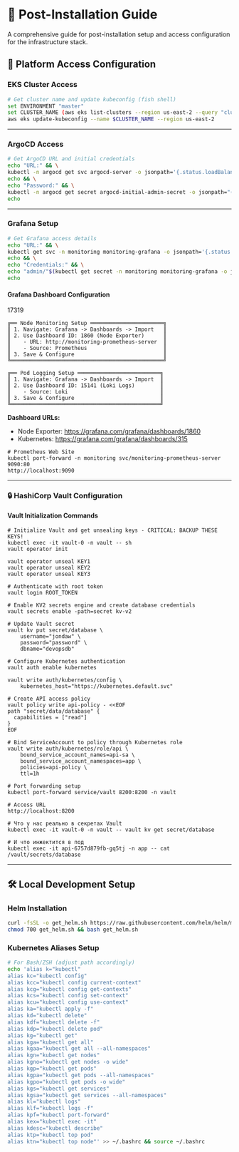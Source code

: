 # 🚀 Post-Installation Guide

A comprehensive guide for post-installation setup and access configuration for the infrastructure stack.

## 🔐 Platform Access Configuration

### EKS Cluster Access
```bash
# Get cluster name and update kubeconfig (fish shell)
set ENVIRONMENT "master"
set CLUSTER_NAME (aws eks list-clusters --region us-east-2 --query "clusters[?contains(@, '$ENVIRONMENT')]|[0]" --output text)
aws eks update-kubeconfig --name $CLUSTER_NAME --region us-east-2
```

---

### ArgoCD Access

```bash
# Get ArgoCD URL and initial credentials
echo "URL:" && \
kubectl -n argocd get svc argocd-server -o jsonpath='{.status.loadBalancer.ingress[0].hostname}' && \
echo && \
echo "Password:" && \
kubectl -n argocd get secret argocd-initial-admin-secret -o jsonpath="{.data.password}" | base64 -d && \
echo
```

---

### Grafana Setup

```bash
# Get Grafana access details
echo "URL:" && \
kubectl get svc -n monitoring monitoring-grafana -o jsonpath='{.status.loadBalancer.ingress[0].hostname}' && \
echo && \
echo "Credentials:" && \
echo "admin/"$(kubectl get secret -n monitoring monitoring-grafana -o jsonpath="{.data.admin-password}" | base64 --decode) && \
echo
```

#### Grafana Dashboard Configuration

17319

```plaintext
╔══ Node Monitoring Setup ═══════════════════════╗
║ 1. Navigate: Grafana -> Dashboards -> Import   ║
║ 2. Use Dashboard ID: 1860 (Node Exporter)      ║
║    - URL: http://monitoring-prometheus-server  ║
║    - Source: Prometheus                        ║
║ 3. Save & Configure                            ║
╚════════════════════════════════════════════════╝

╔══ Pod Logging Setup ══════════════════════════╗
║ 1. Navigate: Grafana -> Dashboards -> Import  ║
║ 2. Use Dashboard ID: 15141 (Loki Logs)        ║
║    - Source: Loki                             ║
║ 3. Save & Configure                           ║
╚═══════════════════════════════════════════════╝
```

**Dashboard URLs:**
- Node Exporter: https://grafana.com/grafana/dashboards/1860
- Kubernetes: https://grafana.com/grafana/dashboards/315

```shell
# Prometheus Web Site
kubectl port-forward -n monitoring svc/monitoring-prometheus-server 9090:80
http://localhost:9090
```

---

### 🔒 HashiCorp Vault Configuration

#### Vault Initialization Commands

```shell
# Initialize Vault and get unsealing keys - CRITICAL: BACKUP THESE KEYS!
kubectl exec -it vault-0 -n vault -- sh
vault operator init

vault operator unseal KEY1
vault operator unseal KEY2
vault operator unseal KEY3

# Authenticate with root token
vault login ROOT_TOKEN

# Enable KV2 secrets engine and create database credentials
vault secrets enable -path=secret kv-v2

# Update Vault secret
vault kv put secret/database \
    username="jondaw" \
    password="password" \
    dbname="devopsdb"

# Configure Kubernetes authentication
vault auth enable kubernetes

vault write auth/kubernetes/config \
    kubernetes_host="https://kubernetes.default.svc"

# Create API access policy
vault policy write api-policy - <<EOF
path "secret/data/database" {
  capabilities = ["read"]
}
EOF

# Bind ServiceAccount to policy through Kubernetes role
vault write auth/kubernetes/role/api \
    bound_service_account_names=api-sa \
    bound_service_account_namespaces=app \
    policies=api-policy \
    ttl=1h
```

```shell
# Port forwarding setup
kubectl port-forward service/vault 8200:8200 -n vault

# Access URL
http://localhost:8200
```

```shell
# Что у нас реально в секретах Vault
kubectl exec -it vault-0 -n vault -- vault kv get secret/database

# И что инжектится в под
kubectl exec -it api-6757d879fb-gq5tj -n app -- cat /vault/secrets/database
```

---

## 🛠️ Local Development Setup

### Helm Installation
```bash
curl -fsSL -o get_helm.sh https://raw.githubusercontent.com/helm/helm/main/scripts/get-helm-3
chmod 700 get_helm.sh && bash get_helm.sh
```

### Kubernetes Aliases Setup
```bash
# For Bash/ZSH (adjust path accordingly)
echo 'alias k="kubectl"
alias kc="kubectl config"
alias kcc="kubectl config current-context"
alias kcg="kubectl config get-contexts"
alias kcs="kubectl config set-context"
alias kcu="kubectl config use-context"
alias ka="kubectl apply -f"
alias kd="kubectl delete"
alias kdf="kubectl delete -f"
alias kdp="kubectl delete pod"
alias kg="kubectl get"
alias kga="kubectl get all"
alias kgaa="kubectl get all --all-namespaces"
alias kgn="kubectl get nodes"
alias kgno="kubectl get nodes -o wide"
alias kgp="kubectl get pods"
alias kgpa="kubectl get pods --all-namespaces"
alias kgpo="kubectl get pods -o wide"
alias kgs="kubectl get services"
alias kgsa="kubectl get services --all-namespaces"
alias kl="kubectl logs"
alias klf="kubectl logs -f"
alias kpf="kubectl port-forward"
alias kex="kubectl exec -it"
alias kdesc="kubectl describe"
alias ktp="kubectl top pod"
alias ktn="kubectl top node"' >> ~/.bashrc && source ~/.bashrc
```
